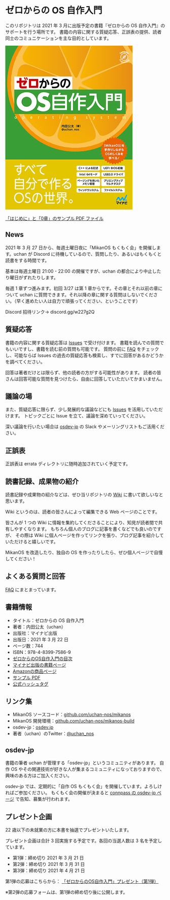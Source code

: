 # ゼロからの OS 自作入門

このリポジトリは 2021 年 3 月に出版予定の書籍『ゼロからの OS 自作入門』のサポートを行う場所です。
書籍の内容に関する質疑応答、正誤表の提供、読者同士のコミュニケーションを主な目的としています。

[![表紙画像](./book-cover-mini.png)](./book-cover.png)

[「はじめに」と「0章」のサンプル PDF ファイル](./book-sample.pdf)

## News

2021 年 3 月 27 日から、毎週土曜日夜に「MikanOS もくもく会」を開催します。uchan が Discord に待機しているので、質問したり、あるいはもくもくと読書をする時間です。

基本は毎週土曜日 21:00 - 22:00 の開催ですが、uchan の都合により中止したり曜日がずれたりします。

毎週 1 章ずつ進みます。初回 3/27 は第 1 章からです。その章とそれ以前の章について uchan に質問できます。それ以降の章に関する質問はしないでください。（早く進めたい人は自力で頑張ってください、ということです）

Discord 招待リンク→ discord.gg/w227g2Q

## 質疑応答

書籍の内容に関する質疑応答は [Issues](https://github.com/uchan-nos/os-from-zero/issues) で受け付けます。
書籍を読んでの質問でもいいですし、書籍を読む前の質問も可能です。
質問の前に [FAQ](./faq.md) をチェックし、可能ならば Issues の過去の質疑応答も検索し、すでに回答があるかどうかを調べてください。

回答は著者だけとは限らず、他の読者の方がする可能性があります。
読者の皆さんは回答可能な質問を見つけたら、自由に回答していただいてかまいません。

## 議論の場

また、質疑応答に限らず、少し発展的な議論などにも [Issues](https://github.com/uchan-nos/os-from-zero/issues) を活用していただけます。
トピックごとに Issue を立て、議論を深めていってください。

深い議論を行いたい場合は [osdev-jp](https://osdev.jp/) の Slack やメーリングリストもご活用ください。

## 正誤表

正誤表は errata ディレクトリに随時追加されていく予定です。

## 読書記録、成果物の紹介

読書記録や成果物の紹介などは、ぜひ当リポジトリの [Wiki](https://github.com/uchan-nos/os-from-zero/wiki) に書いて欲しいなと思います。

Wiki というのは、読者の皆さんによって編集できる Web ページのことです。

皆さんが 1 つの Wiki に情報を集約してくださることにより、知見が読者間で共有しやすくなります。
もちろん個人のブログに記事を書くなどでも良いのですが、
その際は Wiki に個人ページを作ってリンクを張り、ブログ記事を紹介していただけると嬉しいです。

MikanOS を改造したり、独自の OS を作ったりしたら、ぜひ個人ページで自慢してください！

## よくある質問と回答

[FAQ](./faq.md) にまとまっています。

## 書籍情報

- タイトル：ゼロからの OS 自作入門
- 著者：内田公太（uchan）
- 出版社：マイナビ出版
- 出版日：2021 年 3 月 22 日
- ページ数：744
- ISBN：978-4-8399-7586-9
- [ゼロからのOS自作入門の目次](./toc.md)
- [マイナビ出版の書籍ページ](https://book.mynavi.jp/ec/products/detail/id=121220)
- [Amazonの商品ページ](https://amzn.to/2ZNwQtn)
- [サンプル PDF](./book-sample.pdf)
- [公式ハッシュタグ](https://twitter.com/hashtag/%E3%82%BC%E3%83%AD%E3%81%8B%E3%82%89%E3%81%AEOS%E8%87%AA%E4%BD%9C%E5%85%A5%E9%96%80)

## リンク集

- MikanOS ソースコード：[github.com/uchan-nos/mikanos](https://github.com/uchan-nos/mikanos)
- MikanOS 開発環境：[github.com/uchan-nos/mikanos-build](https://github.com/uchan-nos/mikanos-build)
- osdev-jp：[osdev.jp](https://osdev.jp/)
- 著者（uchan）のTwitter：[@uchan_nos](https://twitter.com/uchan_nos)

## osdev-jp

書籍の筆者 uchan が管理する「osdev-jp」というコミュニティがあります。
自作 OS やその関連技術が好きな人が集まるコミュニティになっておりますので、興味のある方はご加入ください。

osdev-jp では、定期的に「自作 OS もくもく会」を開催しています。よろしければご参加ください。
もくもく会の開催が決まると [connpass の osdev-jp ページ](https://osdev-jp.connpass.com/) で告知、募集が行われます。

## プレゼント企画

22 歳以下の未就業の方に本書を抽選でプレゼントいたします。

プレゼント企画は合計 3 回実施する予定です。各回の当選人数は 3 名を予定しています。
- 第1弾：締め切り 2021 年 3 月 21 日
- 第2弾：締め切り 2021 年 3 月 31 日
- 第3弾：締め切り 2021 年 4 月 21 日

第1弾の応募はこちらから： [「ゼロからのOS自作入門」プレゼント（第1弾）](https://docs.google.com/forms/d/e/1FAIpQLSc305IBhtZ30dbOctSPLy4tHVuWrXXUKv1Q_7_cZX793ABVOA/viewform?usp=sf_link)

※第2弾の応募フォームは、第1弾の締め切り後に公開します。
